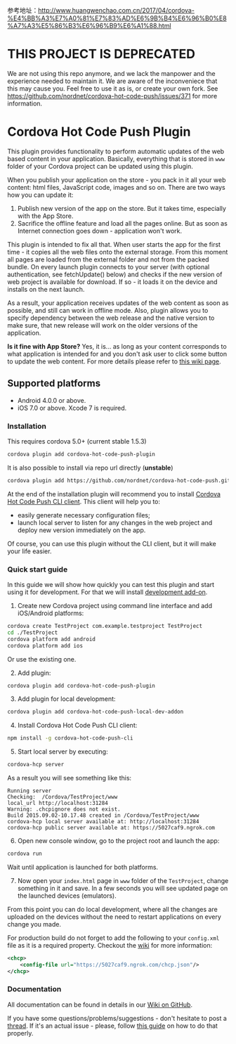 参考地址：http://www.huangwenchao.com.cn/2017/04/cordova-%E4%BB%A3%E7%A0%81%E7%83%AD%E6%9B%B4%E6%96%B0%E8%A7%A3%E5%86%B3%E6%96%B9%E6%A1%88.html

# THIS PROJECT IS DEPRECATED

We are not using this repo anymore, and we lack the manpower and the experience needed to maintain it. We are aware of the inconveniece that this may cause you. Feel free to use it as is, or create your own fork. See https://github.com/nordnet/cordova-hot-code-push/issues/371 for more information.

# Cordova Hot Code Push Plugin

This plugin provides functionality to perform automatic updates of the web based content in your application. Basically, everything that is stored in `www` folder of your Cordova project can be updated using this plugin.

When you publish your application on the store - you pack in it all your web content: html files, JavaScript code, images and so on. There are two ways how you can update it:

1. Publish new version of the app on the store. But it takes time, especially with the App Store.
2. Sacrifice the offline feature and load all the pages online. But as soon as Internet connection goes down - application won't work.

This plugin is intended to fix all that. When user starts the app for the first time - it copies all the web files onto the external storage. From this moment all pages are loaded from the external folder and not from the packed bundle. On every launch plugin connects to your server (with optional authentication, see fetchUpdate() below) and checks if the new version of web project is available for download. If so - it loads it on the device and installs on the next launch.

As a result, your application receives updates of the web content as soon as possible, and still can work in offline mode. Also, plugin allows you to specify dependency between the web release and the native version to make sure, that new release will work on the older versions of the application.

**Is it fine with App Store?** Yes, it is... as long as your content corresponds to what application is intended for and you don't ask user to click some button to update the web content. For more details please refer to [this wiki page](https://github.com/nordnet/cordova-hot-code-push/wiki/App-Store-FAQ).

## Supported platforms

- Android 4.0.0 or above.
- iOS 7.0 or above. Xcode 7 is required.

### Installation

This requires cordova 5.0+ (current stable 1.5.3)

```sh
cordova plugin add cordova-hot-code-push-plugin
```

It is also possible to install via repo url directly (__unstable__)
```sh
cordova plugin add https://github.com/nordnet/cordova-hot-code-push.git
```

At the end of the installation plugin will recommend you to install [Cordova Hot Code Push CLI client](https://github.com/nordnet/cordova-hot-code-push-cli). This client will help you to:
- easily generate necessary configuration files;
- launch local server to listen for any changes in the web project and deploy new version immediately on the app.

Of course, you can use this plugin without the CLI client, but it will make your life easier.

### Quick start guide

In this guide we will show how quickly you can test this plugin and start using it for development. For that we will install [development add-on](https://github.com/nordnet/cordova-hot-code-push/wiki/Local-Development-Plugin).

1. Create new Cordova project using command line interface and add iOS/Android platforms:

  ```sh
  cordova create TestProject com.example.testproject TestProject
  cd ./TestProject
  cordova platform add android
  cordova platform add ios
  ```
  Or use the existing one.

2. Add plugin:

  ```sh
  cordova plugin add cordova-hot-code-push-plugin
  ```

3. Add plugin for local development:

  ```sh
  cordova plugin add cordova-hot-code-push-local-dev-addon
  ```

4. Install Cordova Hot Code Push CLI client:

  ```sh
  npm install -g cordova-hot-code-push-cli
  ```

5. Start local server by executing:

  ```sh
  cordova-hcp server
  ```

  As a result you will see something like this:
  ```
  Running server
  Checking:  /Cordova/TestProject/www
  local_url http://localhost:31284
  Warning: .chcpignore does not exist.
  Build 2015.09.02-10.17.48 created in /Cordova/TestProject/www
  cordova-hcp local server available at: http://localhost:31284
  cordova-hcp public server available at: https://5027caf9.ngrok.com
  ```

6. Open new console window, go to the project root and launch the app:

  ```sh
  cordova run
  ```

  Wait until application is launched for both platforms.

7. Now open your `index.html` page in `www` folder of the `TestProject`, change something in it and save. In a few seconds you will see updated page on the launched devices (emulators).

From this point you can do local development, where all the changes are uploaded on the devices without the need to restart applications on every change you made.

For production build do not forget to add the following to your `config.xml` file as it is a required property. Checkout the [wiki](https://github.com/nordnet/cordova-hot-code-push/wiki/Cordova-config-preferences) for more information:

```xml
<chcp>
    <config-file url="https://5027caf9.ngrok.com/chcp.json"/>
</chcp>
```

### Documentation

All documentation can be found in details in our [Wiki on GitHub](https://github.com/nordnet/cordova-hot-code-push/wiki).

If you have some questions/problems/suggestions - don't hesitate to post a [thread](https://github.com/nordnet/cordova-hot-code-push/issues). If it's an actual issue - please, follow [this guide](https://github.com/nordnet/cordova-hot-code-push/wiki/Issue-creation-guide) on how to do that properly.
